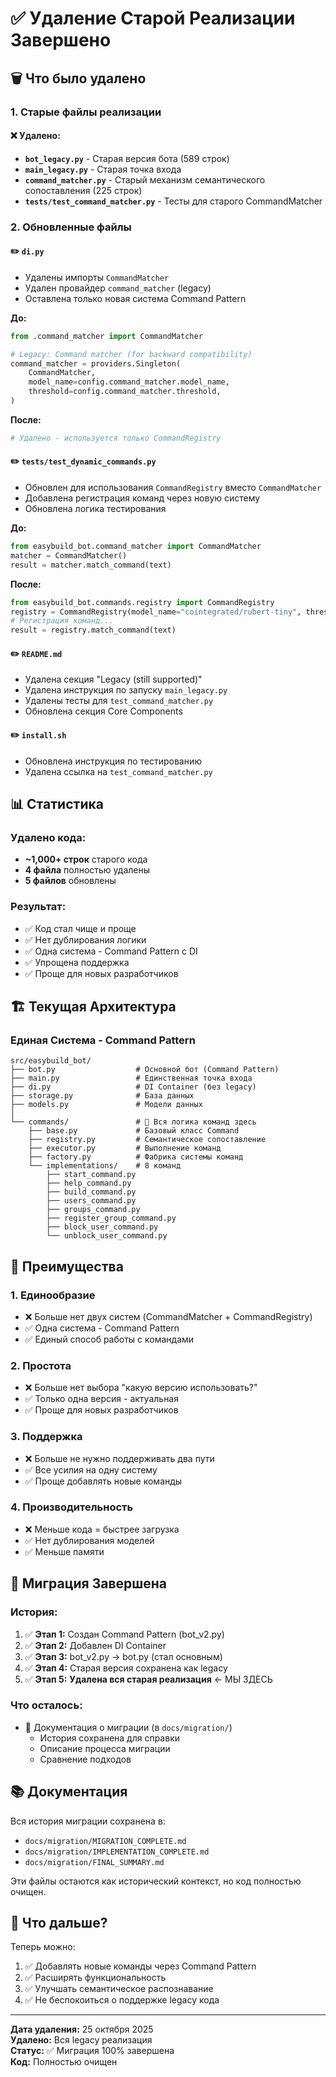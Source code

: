 # ✅ Удаление Старой Реализации Завершено

## 🗑️ Что было удалено

### 1. Старые файлы реализации

#### ❌ Удалено:
- **`bot_legacy.py`** - Старая версия бота (589 строк)
- **`main_legacy.py`** - Старая точка входа
- **`command_matcher.py`** - Старый механизм семантического сопоставления (225 строк)
- **`tests/test_command_matcher.py`** - Тесты для старого CommandMatcher

### 2. Обновленные файлы

#### ✏️ `di.py`
- Удалены импорты `CommandMatcher`
- Удален провайдер `command_matcher` (legacy)
- Оставлена только новая система Command Pattern

**До:**
```python
from .command_matcher import CommandMatcher

# Legacy: Command matcher (for backward compatibility)
command_matcher = providers.Singleton(
    CommandMatcher,
    model_name=config.command_matcher.model_name,
    threshold=config.command_matcher.threshold,
)
```

**После:**
```python
# Удалено - используется только CommandRegistry
```

#### ✏️ `tests/test_dynamic_commands.py`
- Обновлен для использования `CommandRegistry` вместо `CommandMatcher`
- Добавлена регистрация команд через новую систему
- Обновлена логика тестирования

**До:**
```python
from easybuild_bot.command_matcher import CommandMatcher
matcher = CommandMatcher()
result = matcher.match_command(text)
```

**После:**
```python
from easybuild_bot.commands.registry import CommandRegistry
registry = CommandRegistry(model_name="cointegrated/rubert-tiny", threshold=0.5)
# Регистрация команд...
result = registry.match_command(text)
```

#### ✏️ `README.md`
- Удалена секция "Legacy (still supported)"
- Удалена инструкция по запуску `main_legacy.py`
- Удалены тесты для `test_command_matcher.py`
- Обновлена секция Core Components

#### ✏️ `install.sh`
- Обновлена инструкция по тестированию
- Удалена ссылка на `test_command_matcher.py`

## 📊 Статистика

### Удалено кода:
- **~1,000+ строк** старого кода
- **4 файла** полностью удалены
- **5 файлов** обновлены

### Результат:
- ✅ Код стал чище и проще
- ✅ Нет дублирования логики
- ✅ Одна система - Command Pattern с DI
- ✅ Упрощена поддержка
- ✅ Проще для новых разработчиков

## 🏗️ Текущая Архитектура

### Единая Система - Command Pattern

```
src/easybuild_bot/
├── bot.py                  # Основной бот (Command Pattern)
├── main.py                 # Единственная точка входа
├── di.py                   # DI Container (без legacy)
├── storage.py              # База данных
├── models.py               # Модели данных
│
└── commands/               # 🎯 Вся логика команд здесь
    ├── base.py             # Базовый класс Command
    ├── registry.py         # Семантическое сопоставление
    ├── executor.py         # Выполнение команд
    ├── factory.py          # Фабрика системы команд
    └── implementations/    # 8 команд
        ├── start_command.py
        ├── help_command.py
        ├── build_command.py
        ├── users_command.py
        ├── groups_command.py
        ├── register_group_command.py
        ├── block_user_command.py
        └── unblock_user_command.py
```

## 🎯 Преимущества

### 1. Единообразие
- ❌ Больше нет двух систем (CommandMatcher + CommandRegistry)
- ✅ Одна система - Command Pattern
- ✅ Единый способ работы с командами

### 2. Простота
- ❌ Больше нет выбора "какую версию использовать?"
- ✅ Только одна версия - актуальная
- ✅ Проще для новых разработчиков

### 3. Поддержка
- ❌ Больше не нужно поддерживать два пути
- ✅ Все усилия на одну систему
- ✅ Проще добавлять новые команды

### 4. Производительность
- ❌ Меньше кода = быстрее загрузка
- ✅ Нет дублирования моделей
- ✅ Меньше памяти

## 🔄 Миграция Завершена

### История:
1. ✅ **Этап 1:** Создан Command Pattern (bot_v2.py)
2. ✅ **Этап 2:** Добавлен DI Container
3. ✅ **Этап 3:** bot_v2.py → bot.py (стал основным)
4. ✅ **Этап 4:** Старая версия сохранена как legacy
5. ✅ **Этап 5:** **Удалена вся старая реализация** ← МЫ ЗДЕСЬ

### Что осталось:
- 📄 Документация о миграции (в `docs/migration/`)
  - История сохранена для справки
  - Описание процесса миграции
  - Сравнение подходов

## 📚 Документация

Вся история миграции сохранена в:
- `docs/migration/MIGRATION_COMPLETE.md`
- `docs/migration/IMPLEMENTATION_COMPLETE.md`
- `docs/migration/FINAL_SUMMARY.md`

Эти файлы остаются как исторический контекст, но код полностью очищен.

## 🚀 Что дальше?

Теперь можно:
1. ✅ Добавлять новые команды через Command Pattern
2. ✅ Расширять функциональность
3. ✅ Улучшать семантическое распознавание
4. ✅ Не беспокоиться о поддержке legacy кода

---

**Дата удаления:** 25 октября 2025  
**Удалено:** Вся legacy реализация  
**Статус:** ✅ Миграция 100% завершена  
**Код:** Полностью очищен

